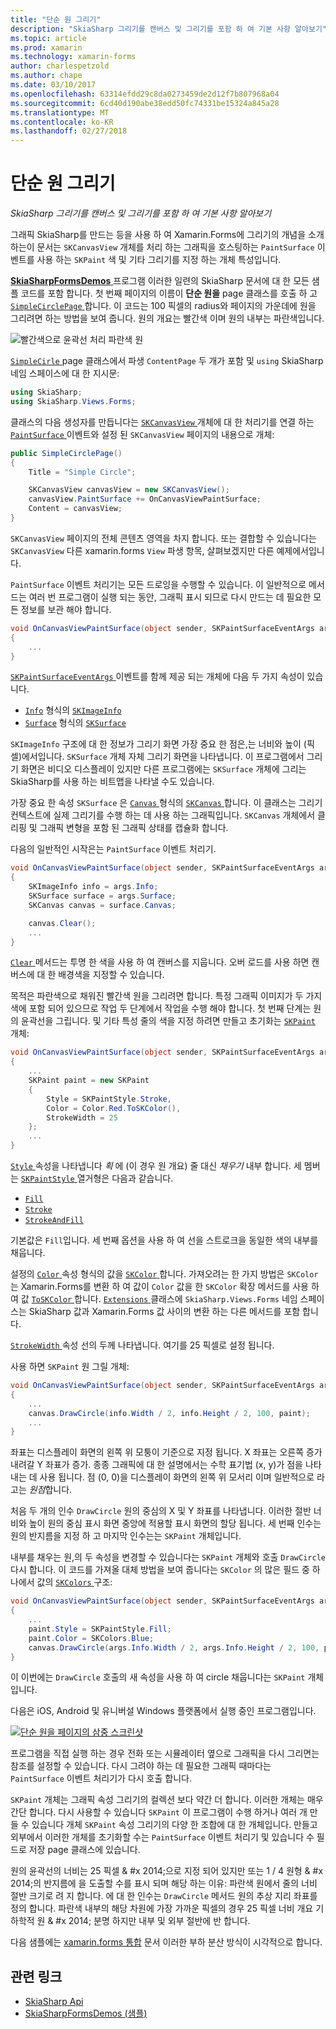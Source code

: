 ```yaml
---
title: "단순 원 그리기"
description: "SkiaSharp 그리기를 캔버스 및 그리기를 포함 하 여 기본 사항 알아보기"
ms.topic: article
ms.prod: xamarin
ms.technology: xamarin-forms
author: charlespetzold
ms.author: chape
ms.date: 03/10/2017
ms.openlocfilehash: 63314efdd29c8da0273459de2d12f7b807968a04
ms.sourcegitcommit: 6cd40d190abe38edd50fc74331be15324a845a28
ms.translationtype: MT
ms.contentlocale: ko-KR
ms.lasthandoff: 02/27/2018
---
```

# <a name="drawing-a-simple-circle"></a>단순 원 그리기

_SkiaSharp 그리기를 캔버스 및 그리기를 포함 하 여 기본 사항 알아보기_

그래픽 SkiaSharp를 만드는 등을 사용 하 여 Xamarin.Forms에 그리기의 개념을 소개 하는이 문서는 `SKCanvasView` 개체를 처리 하는 그래픽을 호스팅하는 `PaintSurface` 이벤트를 사용 하는 `SKPaint` 색 및 기타 그리기를 지정 하는 개체 특성입니다.

[ **SkiaSharpFormsDemos** ](https://developer.xamarin.com/samples/xamarin-forms/SkiaSharpForms/SkiaSharpFormsDemos/) 프로그램 이러한 일련의 SkiaSharp 문서에 대 한 모든 샘플 코드를 포함 합니다. 첫 번째 페이지의 이름이 **단순 원을** page 클래스를 호출 하 고 [ `SimpleCirclePage` ](https://github.com/xamarin/xamarin-forms-samples/blob/master/SkiaSharpForms/SkiaSharpFormsDemos/SkiaSharpFormsDemos/SkiaSharpFormsDemos/Basics/SimpleCirclePage.cs)합니다. 이 코드는 100 픽셀의 radius와 페이지의 가운데에 원을 그리려면 하는 방법을 보여 줍니다. 원의 개요는 빨간색 이며 원의 내부는 파란색입니다.

![](circle-images/circleexample.png "빨간색으로 윤곽선 처리 파란색 원")

[ `SimpleCirle` ](https://github.com/xamarin/xamarin-forms-samples/blob/master/SkiaSharpForms/SkiaSharpFormsDemos/SkiaSharpFormsDemos/SkiaSharpFormsDemos/Basics/SimpleCirclePage.cs) page 클래스에서 파생 `ContentPage` 두 개가 포함 및 `using` SkiaSharp 네임 스페이스에 대 한 지시문:

```csharp
using SkiaSharp;
using SkiaSharp.Views.Forms;
```

클래스의 다음 생성자를 만듭니다는 [ `SKCanvasView` ](https://developer.xamarin.com/api/type/SkiaSharp.Views.Forms.SKCanvasView/) 개체에 대 한 처리기를 연결 하는 [ `PaintSurface` ](https://developer.xamarin.com/api/event/SkiaSharp.Views.Forms.SKCanvasView.PaintSurface/) 이벤트와 설정 된 `SKCanvasView` 페이지의 내용으로 개체:

```csharp
public SimpleCirclePage()
{
    Title = "Simple Circle";

    SKCanvasView canvasView = new SKCanvasView();
    canvasView.PaintSurface += OnCanvasViewPaintSurface;
    Content = canvasView;
}
```

`SKCanvasView` 페이지의 전체 콘텐츠 영역을 차지 합니다. 또는 결합할 수 있습니다는 `SKCanvasView` 다른 xamarin.forms `View` 파생 항목, 살펴보겠지만 다른 예제에서입니다.

`PaintSurface` 이벤트 처리기는 모든 드로잉을 수행할 수 있습니다. 이 일반적으로 메서드는 여러 번 프로그램이 실행 되는 동안, 그래픽 표시 되므로 다시 만드는 데 필요한 모든 정보를 보관 해야 합니다.

```csharp
void OnCanvasViewPaintSurface(object sender, SKPaintSurfaceEventArgs args)
{
    ...
}

```

[ `SKPaintSurfaceEventArgs` ](https://developer.xamarin.com/api/type/SkiaSharp.Views.Forms.SKPaintSurfaceEventArgs/) 이벤트를 함께 제공 되는 개체에 다음 두 가지 속성이 있습니다.

- [`Info`](https://developer.xamarin.com/api/property/SkiaSharp.Views.Forms.SKPaintSurfaceEventArgs.Info/) 형식의 [`SKImageInfo`](https://developer.xamarin.com/api/type/SkiaSharp.SKImageInfo/)
- [`Surface`](https://developer.xamarin.com/api/property/SkiaSharp.Views.Forms.SKPaintSurfaceEventArgs.Surface/) 형식의 [`SKSurface`](https://developer.xamarin.com/api/type/SkiaSharp.SKSurface/)

`SKImageInfo` 구조에 대 한 정보가 그리기 화면 가장 중요 한 점은,는 너비와 높이 (픽셀)에서입니다. `SKSurface` 개체 자체 그리기 화면을 나타냅니다. 이 프로그램에서 그리기 화면은 비디오 디스플레이 있지만 다른 프로그램에는 `SKSurface` 개체에 그리는 SkiaSharp를 사용 하는 비트맵을 나타낼 수도 있습니다.

가장 중요 한 속성 `SKSurface` 은 [ `Canvas` ](https://developer.xamarin.com/api/property/SkiaSharp.SKSurface.Canvas/) 형식의 [ `SKCanvas` ](https://developer.xamarin.com/api/type/SkiaSharp.SKCanvas/)합니다. 이 클래스는 그리기 컨텍스트에 실제 그리기를 수행 하는 데 사용 하는 그래픽입니다. `SKCanvas` 개체에서 클리핑 및 그래픽 변형을 포함 된 그래픽 상태를 캡슐화 합니다.

다음의 일반적인 시작은는 `PaintSurface` 이벤트 처리기.

```csharp
void OnCanvasViewPaintSurface(object sender, SKPaintSurfaceEventArgs args)
{
    SKImageInfo info = args.Info;
    SKSurface surface = args.Surface;
    SKCanvas canvas = surface.Canvas;

    canvas.Clear();
    ...
}

```

[ `Clear` ](https://developer.xamarin.com/api/member/SkiaSharp.SKCanvas.Clear()/) 메서드는 투명 한 색을 사용 하 여 캔버스를 지웁니다. 오버 로드를 사용 하면 캔버스에 대 한 배경색을 지정할 수 있습니다.

목적은 파란색으로 채워진 빨간색 원을 그리려면 합니다. 특정 그래픽 이미지가 두 가지 색에 포함 되어 있으므로 작업 두 단계에서 작업을 수행 해야 합니다. 첫 번째 단계는 원의 윤곽선을 그립니다. 및 기타 특성 줄의 색을 지정 하려면 만들고 초기화는 [ `SKPaint` ](https://developer.xamarin.com/api/type/SkiaSharp.SKPaint/) 개체:

```csharp
void OnCanvasViewPaintSurface(object sender, SKPaintSurfaceEventArgs args)
{
    ...
    SKPaint paint = new SKPaint
    {
        Style = SKPaintStyle.Stroke,
        Color = Color.Red.ToSKColor(),
        StrokeWidth = 25
    };
    ...
}
```

[ `Style` ](https://developer.xamarin.com/api/property/SkiaSharp.SKPaint.Style/) 속성을 나타냅니다 *획* 에 (이 경우 원 개요) 줄 대신 *채우기* 내부 합니다. 세 멤버는 [ `SKPaintStyle` ](https://developer.xamarin.com/api/type/SkiaSharp.SKPaintStyle/) 열거형은 다음과 같습니다.

- [`Fill`](https://developer.xamarin.com/api/field/SkiaSharp.SKPaintStyle.Fill/)
- [`Stroke`](https://developer.xamarin.com/api/field/SkiaSharp.SKPaintStyle.Stroke/)
- [`StrokeAndFill`](https://developer.xamarin.com/api/field/SkiaSharp.SKPaintStyle.StrokeAndFill/)

기본값은 `Fill`입니다. 세 번째 옵션을 사용 하 여 선을 스트로크을 동일한 색의 내부를 채웁니다.

설정의 [ `Color` ](https://developer.xamarin.com/api/property/SkiaSharp.SKPaint.Color/) 속성 형식의 값을 [ `SKColor` ](https://developer.xamarin.com/api/type/SkiaSharp.SKColor/)합니다. 가져오려는 한 가지 방법은 `SKColor` 는 Xamarin.Forms를 변환 하 여 값이 `Color` 값을 한 `SKColor` 확장 메서드를 사용 하 여 값 [ `ToSKColor` ](https://developer.xamarin.com/api/member/SkiaSharp.Views.Forms.Extensions.ToSKColor/p/Xamarin.Forms.Color/)합니다. [ `Extensions` ](https://developer.xamarin.com/api/type/SkiaSharp.Views.Forms.Extensions/) 클래스에 `SkiaSharp.Views.Forms` 네임 스페이스는 SkiaSharp 값과 Xamarin.Forms 값 사이의 변환 하는 다른 메서드를 포함 합니다.

[ `StrokeWidth` ](https://developer.xamarin.com/api/property/SkiaSharp.SKPaint.StrokeWidth/) 속성 선의 두께 나타냅니다. 여기를 25 픽셀로 설정 됩니다.

사용 하면 `SKPaint` 원 그릴 개체:

```csharp
void OnCanvasViewPaintSurface(object sender, SKPaintSurfaceEventArgs args)
{
    ...
    canvas.DrawCircle(info.Width / 2, info.Height / 2, 100, paint);
    ...
}
```

좌표는 디스플레이 화면의 왼쪽 위 모퉁이 기준으로 지정 됩니다. X 좌표는 오른쪽 증가 내려갈 Y 좌표가 증가. 종종 그래픽에 대 한 설명에서는 수학 표기법 (x, y)가 점을 나타내는 데 사용 됩니다. 점 (0, 0)을 디스플레이 화면의 왼쪽 위 모서리 이며 일반적으로 라고는 *원점*합니다.

처음 두 개의 인수 `DrawCircle` 원의 중심의 X 및 Y 좌표를 나타냅니다. 이러한 절반 너비와 높이 원의 중심 표시 화면 중앙에 적용할 표시 화면의 할당 됩니다. 세 번째 인수는 원의 반지름을 지정 하 고 마지막 인수는는 `SKPaint` 개체입니다.

내부를 채우는 원,의 두 속성을 변경할 수 있습니다는 `SKPaint` 개체와 호출 `DrawCircle` 다시 합니다. 이 코드를 가져올 대체 방법을 보여 줍니다는 `SKColor` 의 많은 필드 중 하나에서 값의 [ `SKColors` ](https://developer.xamarin.com/api/type/SkiaSharp.SKColors/) 구조:

```csharp
void OnCanvasViewPaintSurface(object sender, SKPaintSurfaceEventArgs args)
{
    ...
    paint.Style = SKPaintStyle.Fill;
    paint.Color = SKColors.Blue;
    canvas.DrawCircle(args.Info.Width / 2, args.Info.Height / 2, 100, paint);
}
```
이 이번에는 `DrawCircle` 호출의 새 속성을 사용 하 여 circle 채웁니다는 `SKPaint` 개체입니다.

다음은 iOS, Android 및 유니버설 Windows 플랫폼에서 실행 중인 프로그램입니다.

[![](circle-images/simplecircle-small.png "단순 원을 페이지의 삼중 스크린샷")](circle-images/simplecircle-large.png "단순 원을 페이지의 삼중 스크린샷")

프로그램을 직접 실행 하는 경우 전화 또는 시뮬레이터 옆으로 그래픽을 다시 그리면는 참조를 설정할 수 있습니다. 다시 그려야 하는 데 필요한 그래픽 때마다는 `PaintSurface` 이벤트 처리기가 다시 호출 합니다.

`SKPaint` 개체는 그래픽 속성 그리기의 컬렉션 보다 약간 더 합니다. 이러한 개체는 매우 간단 합니다. 다시 사용할 수 있습니다 `SKPaint` 이 프로그램이 수행 하거나 여러 개 만들 수 있습니다 개체 `SKPaint` 속성 그리기의 다양 한 조합에 대 한 개체입니다. 만들고 외부에서 이러한 개체를 초기화할 수는 `PaintSurface` 이벤트 처리기 및 있습니다 수 필드로 저장 page 클래스에 있습니다.

원의 윤곽선의 너비는 25 픽셀 & #x 2014;으로 지정 되어 있지만 또는 1 / 4 원형 & #x 2014;의 반지름에 을 도출할 수를 표시 되며 해당 하는 이유: 파란색 원에서 줄의 너비 절반 크기로 려 지 합니다. 에 대 한 인수는 `DrawCircle` 메서드 원의 추상 지리 좌표를 정의 합니다. 파란색 내부의 해당 차원에 가장 가까운 픽셀의 경우 25 픽셀 너비 개요 기하학적 원 & #x 2014; 분명 하지만 내부 및 외부 절반에 반 합니다.

다음 샘플에는 [xamarin.forms 통합](~/xamarin-forms/user-interface/graphics/skiasharp/basics/integration.md) 문서 이러한 부하 분산 방식이 시각적으로 합니다.


## <a name="related-links"></a>관련 링크

- [SkiaSharp Api](https://developer.xamarin.com/api/root/SkiaSharp/)
- [SkiaSharpFormsDemos (샘플)](https://developer.xamarin.com/samples/xamarin-forms/SkiaSharpForms/SkiaSharpFormsDemos/)
